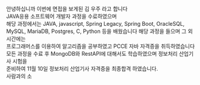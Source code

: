 안녕하십니까 이번에 면접을 보게된 김 우주 라고 합니다  
JAVA응용 소프트웨어 개발자 과정을 수료하였으며  
해당 과정에서는 JAVA, javascript, Spring Legacy, Spring Boot, OracleSQL, MySQL, MariaDB, Postgres, C, Python 등을 배웠습니다 해당 과정을 들으며 그 외 시간에는  
프로그래머스를 이용하여 알고리즘을 공부하였고 PCCE 자바 자격증을 취득하였습니다  
모든 과정을 수료 후 MongoDB와 RestAPI에 대해서도 학습하였으며 정보처리 산업기사 시험을  
준비하여 11월 10일 정보처리 산업기사 자격증을 최종합격 하였습니다.  
사람과의 소